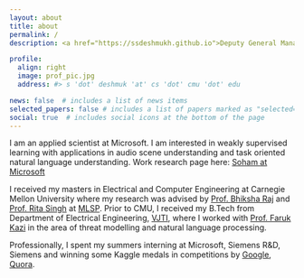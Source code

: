 ```yaml
---
layout: about
title: about
permalink: /
description: <a href="https://ssdeshmukh.github.io">Deputy General Manager</a>, <a href="https://www.godrejinfotech.com/">Godrej Infotech Limited</a>

profile:
  align: right
  image: prof_pic.jpg
  address: #> s 'dot' deshmuk 'at' cs 'dot' cmu 'dot' edu

news: false  # includes a list of news items
selected_papers: false # includes a list of papers marked as "selected={true}"
social: true  # includes social icons at the bottom of the page
---
```

I am an applied scientist at Microsoft. I am interested in weakly supervised learning with applications in audio scene understanding and task oriented natural language understanding. Work research page here: [Soham at Microsoft](https://www.microsoft.com/en-us/research/people/sdeshmukh/)

I received my masters in Electrical and Computer Engineering at Carnegie Mellon University where my research was advised by [Prof. Bhiksha Raj](http://mlsp.cs.cmu.edu/people/bhiksha/) and [Prof. Rita Singh](http://mlsp.cs.cmu.edu/people/rsingh/) at [MLSP](http://mlsp.cs.cmu.edu/). Prior to CMU, I received my B.Tech from Department of Electrical Engineering, [VJTI](https://en.wikipedia.org/wiki/Veermata_Jijabai_Technological_Institute), where I worked with [Prof. Faruk Kazi](https://www.linkedin.com/in/dr-faruk-kazi-vjti/) in the area of threat modelling and natural language processing. 

Professionally, I spent my summers interning at Microsoft, Siemens R&D, Siemens and winning some Kaggle medals in competitions by [Google](https://www.kaggle.com/c/jigsaw-toxic-comment-classification-challenge), [Quora](https://www.kaggle.com/c/quora-insincere-questions-classification).
